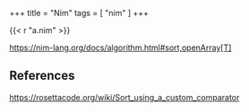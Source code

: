 +++
title = "Nim"
tags = [ "nim" ]
+++

{{< r "a.nim" >}}

<https://nim-lang.org/docs/algorithm.html#sort,openArray[T]>

## References

<https://rosettacode.org/wiki/Sort_using_a_custom_comparator>

